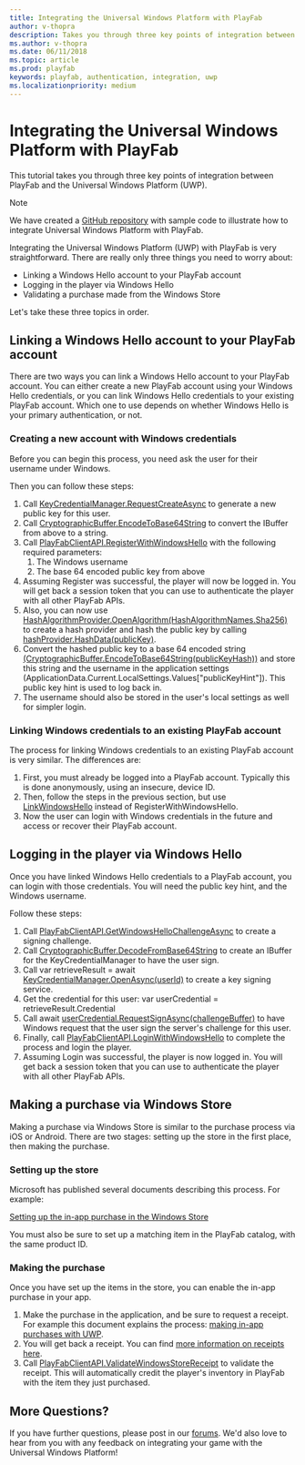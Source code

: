 ```yaml
---
title: Integrating the Universal Windows Platform with PlayFab
author: v-thopra
description: Takes you through three key points of integration between PlayFab and the Universal Windows Platform (UWP).
ms.author: v-thopra
ms.date: 06/11/2018
ms.topic: article
ms.prod: playfab
keywords: playfab, authentication, integration, uwp
ms.localizationpriority: medium
---
```


# Integrating the Universal Windows Platform with PlayFab

This tutorial takes you through three key points of integration between PlayFab and the Universal Windows Platform (UWP).

> [!NOTE]
> We have created a [GitHub repository](https://github.com/PlayFab/UWPExample) with sample code to illustrate how to integrate Universal Windows Platform with PlayFab.

Integrating the Universal Windows Platform (UWP) with PlayFab is very straightforward. There are really only three things you need to worry about:

- Linking a Windows Hello account to your PlayFab account
- Logging in the player via Windows Hello
- Validating a purchase made from the Windows Store

Let's take these three topics in order.

## Linking a Windows Hello account to your PlayFab account

There are two ways you can link a Windows Hello account to your PlayFab account. You can either create a new PlayFab account using your Windows Hello credentials, or you can link Windows Hello credentials to your existing PlayFab account. Which one to use depends on whether Windows Hello is your primary authentication, or not.

### Creating a new account with Windows credentials

Before you can begin this process, you need ask the user for their username under Windows.

Then you can follow these steps:

1. Call [KeyCredentialManager.RequestCreateAsync](https://docs.microsoft.com/en-us/uwp/api/windows.security.credentials.keycredentialmanager) to generate a new public key for this user.
2. Call [CryptographicBuffer.EncodeToBase64String](https://docs.microsoft.com/en-us/uwp/api/Windows.Security.Cryptography.CryptographicBuffer#Windows_Security_Cryptography_CryptographicBuffer_EncodeToBase64String_Windows_Storage_Streams_IBuffer_) to convert the IBuffer from above to a string.
3. Call [PlayFabClientAPI.RegisterWithWindowsHello](xref:titleid.playfabapi.com.client.authentication.registerwithwindowshello) with the following required parameters:  
    1. The Windows username
    2. The base 64 encoded public key from above
4. Assuming Register was successful, the player will now be logged in. You will get back a session token that you can use to authenticate the player with all other PlayFab APIs.
5. Also, you can now use [HashAlgorithmProvider.OpenAlgorithm(HashAlgorithmNames.Sha256)](https://docs.microsoft.com/en-us/uwp/api/windows.security.cryptography.core.hashalgorithmprovider#Windows_Security_Cryptography_Core_HashAlgorithmProvider_OpenAlgorithm_System_String_) to create a hash provider and hash the public key by calling [hashProvider.HashData(publicKey)](https://docs.microsoft.com/en-us/uwp/api/windows.security.cryptography.core.hashalgorithmprovider#Windows_Security_Cryptography_Core_HashAlgorithmProvider_HashData_Windows_Storage_Streams_IBuffer_).
6. Convert the hashed public key to a base 64 encoded string [(CryptographicBuffer.EncodeToBase64String(publicKeyHash))](https://docs.microsoft.com/en-us/uwp/api/Windows.Security.Cryptography.CryptographicBuffer#Windows_Security_Cryptography_CryptographicBuffer_EncodeToBase64String_Windows_Storage_Streams_IBuffer_) and store this string and the username in the application settings (ApplicationData.Current.LocalSettings.Values["publicKeyHint"]). This public key hint is used to log back in.
7. The username should also be stored in the user's local settings as well for simpler login.

### Linking Windows credentials to an existing PlayFab account

The process for linking Windows credentials to an existing PlayFab account is very similar. The differences are:

1. First, you must already be logged into a PlayFab account. Typically this is done anonymously, using an insecure, device ID.
2. Then, follow the steps in the previous section, but use [LinkWindowsHello](https://api.playfab.com/documentation/client/method/LinkWindowsHello) instead of RegisterWithWindowsHello.
3. Now the user can login with Windows credentials in the future and access or recover their PlayFab account.

## Logging in the player via Windows Hello

Once you have linked Windows Hello credentials to a PlayFab account, you can login with those credentials. You will need the public key hint, and the Windows username.

Follow these steps:

1. Call [PlayFabClientAPI.GetWindowsHelloChallengeAsync](https://api.playfab.com/documentation/client/method/GetWindowsHelloChallenge) to create a signing challenge.
2. Call [CryptographicBuffer.DecodeFromBase64String](https://docs.microsoft.com/en-us/uwp/api/Windows.Security.Cryptography.CryptographicBuffer#Windows_Security_Cryptography_CryptographicBuffer_DecodeFromBase64String_System_String_) to create an IBuffer for the KeyCredentialManager to have the user sign.
3. Call var retrieveResult = await [KeyCredentialManager.OpenAsync(userId)](https://docs.microsoft.com/en-us/uwp/api/windows.security.credentials.keycredentialmanager#Windows_Security_Credentials_KeyCredentialManager_OpenAsync_System_String_) to create a key signing service.
4. Get the credential for this user: var userCredential = retrieveResult.Credential
5. Call await [userCredential.RequestSignAsync(challengeBuffer)](https://docs.microsoft.com/en-us/uwp/api/Windows.Security.Credentials.KeyCredential#Windows_Security_Credentials_KeyCredential_RequestSignAsync_Windows_Storage_Streams_IBuffer_) to have Windows request that the user sign the server's challenge for this user.
6. Finally, call [PlayFabClientAPI.LoginWithWindowsHello](https://api.playfab.com/documentation/client/method/LoginWithWindowsHello) to complete the process and login the player.
7. Assuming Login was successful, the player is now logged in. You will get back a session token that you can use to authenticate the player with all other PlayFab APIs.

## Making a purchase via Windows Store

Making a purchase via Windows Store is similar to the purchase process via iOS or Android. There are two stages: setting up the store in the first place, then making the purchase.

### Setting up the store

Microsoft has published several documents describing this process. For example:

[Setting up the in-app purchase in the Windows Store](https://docs.microsoft.com/en-us/windows/uwp/publish/add-on-submissions)

You must also be sure to set up a matching item in the PlayFab catalog, with the same product ID.

### Making the purchase

Once you have set up the items in the store, you can enable the in-app purchase in your app.

1. Make the purchase in the application, and be sure to request a receipt. For example this document explains the process: [making in-app purchases with UWP](https://docs.microsoft.com/en-us/uwp/api/windows.applicationmodel.store.currentapp#Windows_ApplicationModel_Store_CurrentApp_RequestProductPurchaseAsync_System_String_System_Boolean_).
2. You will get back a receipt. You can find [more information on receipts here](https://docs.microsoft.com/en-us/windows/uwp/monetize/use-receipts-to-verify-product-purchases).
3. Call [PlayFabClientAPI.ValidateWindowsStoreReceipt](https://api.playfab.com/documentation/client/method/ValidateWindowsStoreReceipt) to validate the receipt. This will automatically credit the player's inventory in PlayFab with the item they just purchased.

## More Questions?

If you have further questions, please post in our [forums](https://community.playfab.com/index.html). We'd also love to hear from you with any feedback on integrating your game with the Universal Windows Platform!